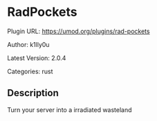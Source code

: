 # RadPockets

Plugin URL: https://umod.org/plugins/rad-pockets

Author: k1lly0u

Latest Version: 2.0.4

Categories: rust

## Description

Turn your server into a irradiated wasteland
